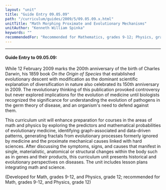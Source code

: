 ```yaml
---
layout: "unit"
title: "Guide Entry 09.05.09"
path: "/curriculum/guides/2009/5/09.05.09.x.html"
unitTitle: "Math Morphing Proximate and Evolutionary Mechanisms"
unitAuthor: "Kenneth William Spinka"
keywords: ""
recommendedFor: "Recommended for Mathematics, grades 9-12; Physics, grade 12"
---
```

<body>
<hr/>
<h4>
Guide Entry to 09.05.09:
</h4>
While 12 February 2009 marks the 200th anniversary of the birth of Charles Darwin, his 1859 book
<i>
On the Origin of Species
</i>
that established evolutionary descent with modification as the dominant scientific explanation of diversification in nature also celebrated its 150th anniversary in 2009. The revolutionary thinking of this publication provoked controversy but never explored implications for the evolution of medicine until biologists recognized the significance for understanding the evolution of pathogens in the germ theory of disease, and an organism's need to defend against them.
<p>
This curriculum unit will enhance preparation for courses in the areas of math and physics by exploring the predictors and mathematical probabilities of evolutionary medicine, identifying graph-associated and data-driven patterns, generating fractals from evolutionary processes formerly ignored by medicine and the proximate mechanical causes linked with hard sciences. After discussing the symptoms, signs, and causes that manifest in single, materialistic, anatomical or structural changes within the body such as in genes and their products, this curriculum unit presents historical and evolutionary perspectives on diseases. The unit includes lesson plans integrating math and science.
</p>
<p>
(Developed for Math, grades 9-12, and Physics, grade 12; recommended for Math, grades 9-12, and Physics, grade 12)
</p>
</body>
